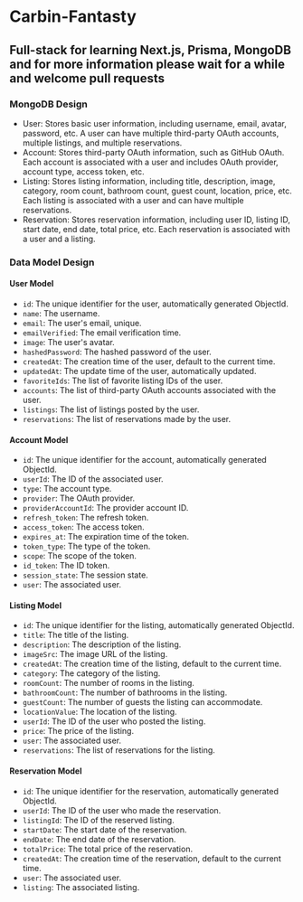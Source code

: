 # Carbin-Fantasty
## Full-stack for learning Next.js, Prisma, MongoDB and for more information please wait for a while and welcome pull requests

### MongoDB Design
- User: Stores basic user information, including username, email, avatar, password, etc. A user can have multiple third-party OAuth accounts, multiple listings, and multiple reservations.
- Account: Stores third-party OAuth information, such as GitHub OAuth. Each account is associated with a user and includes OAuth provider, account type, access token, etc.
- Listing: Stores listing information, including title, description, image, category, room count, bathroom count, guest count, location, price, etc. Each listing is associated with a user and can have multiple reservations.
- Reservation: Stores reservation information, including user ID, listing ID, start date, end date, total price, etc. Each reservation is associated with a user and a listing.

### Data Model Design

#### User Model
- `id`: The unique identifier for the user, automatically generated ObjectId.
- `name`: The username.
- `email`: The user's email, unique.
- `emailVerified`: The email verification time.
- `image`: The user's avatar.
- `hashedPassword`: The hashed password of the user.
- `createdAt`: The creation time of the user, default to the current time.
- `updatedAt`: The update time of the user, automatically updated.
- `favoriteIds`: The list of favorite listing IDs of the user.
- `accounts`: The list of third-party OAuth accounts associated with the user.
- `listings`: The list of listings posted by the user.
- `reservations`: The list of reservations made by the user.

#### Account Model
- `id`: The unique identifier for the account, automatically generated ObjectId.
- `userId`: The ID of the associated user.
- `type`: The account type.
- `provider`: The OAuth provider.
- `providerAccountId`: The provider account ID.
- `refresh_token`: The refresh token.
- `access_token`: The access token.
- `expires_at`: The expiration time of the token.
- `token_type`: The type of the token.
- `scope`: The scope of the token.
- `id_token`: The ID token.
- `session_state`: The session state.
- `user`: The associated user.

#### Listing Model
- `id`: The unique identifier for the listing, automatically generated ObjectId.
- `title`: The title of the listing.
- `description`: The description of the listing.
- `imageSrc`: The image URL of the listing.
- `createdAt`: The creation time of the listing, default to the current time.
- `category`: The category of the listing.
- `roomCount`: The number of rooms in the listing.
- `bathroomCount`: The number of bathrooms in the listing.
- `guestCount`: The number of guests the listing can accommodate.
- `locationValue`: The location of the listing.
- `userId`: The ID of the user who posted the listing.
- `price`: The price of the listing.
- `user`: The associated user.
- `reservations`: The list of reservations for the listing.

#### Reservation Model
- `id`: The unique identifier for the reservation, automatically generated ObjectId.
- `userId`: The ID of the user who made the reservation.
- `listingId`: The ID of the reserved listing.
- `startDate`: The start date of the reservation.
- `endDate`: The end date of the reservation.
- `totalPrice`: The total price of the reservation.
- `createdAt`: The creation time of the reservation, default to the current time.
- `user`: The associated user.
- `listing`: The associated listing.